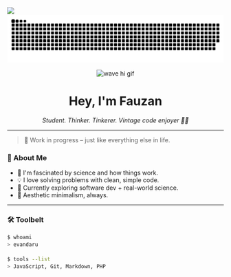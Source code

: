 <!--horizontal divider(gradiant)-->
<img src="https://user-images.githubusercontent.com/73097560/115834477-dbab4500-a447-11eb-908a-139a6edaec5c.gif">

<!--- snake -->
<div align="left">
  <img src="https://github.com/1999AZZAR/1999AZZAR/blob/readme/resources/grid-snake.svg" alt="snake" />
</div>
<!-- README.md for https://github.com/evandaru -->

<p align="center">
  <img src="https://media4.giphy.com/media/v1.Y2lkPTc5MGI3NjExajIxcnMweDZodmI5eXJsbHA3djB5c29qdDFmcDYzMmEwMXlqcW1sdSZlcD12MV9pbnRlcm5hbF9naWZfYnlfaWQmY3Q9cw/GjFGuBg0GjJL8JoPXn/giphy.gif" width="120" alt="wave hi gif"/>
</p>

<h1 align="center">Hey, I'm Fauzan</h1>

<p align="center"><i>Student. Thinker. Tinkerer. Vintage code enjoyer 👨‍💻</i></p>

---

> 🚧 Work in progress – just like everything else in life.

### 🌿 About Me
- 🧪 I'm fascinated by science and how things work.
- 💡 I love solving problems with clean, simple code.
- 🧰 Currently exploring software dev + real-world science.
- 📸 Aesthetic minimalism, always.

---

### 🛠 Toolbelt
```bash
$ whoami
> evandaru

$ tools --list
> JavaScript, Git, Markdown, PHP

